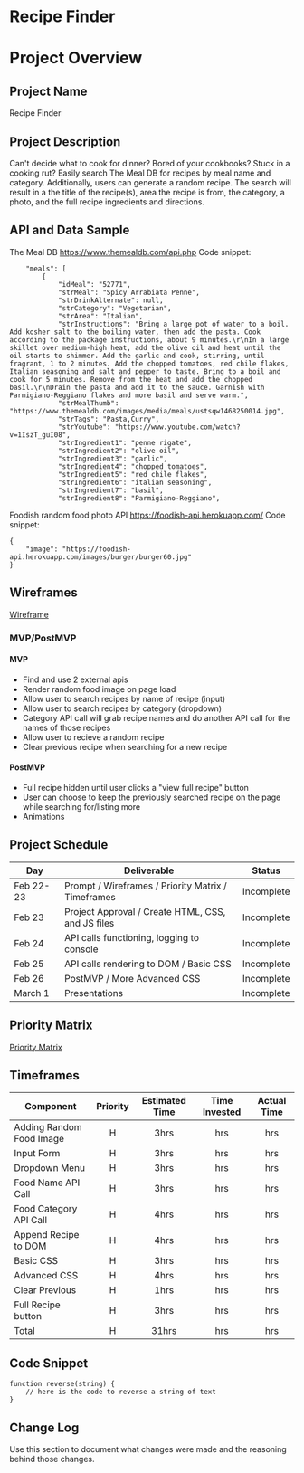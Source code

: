 # Recipe Finder

# Project Overview

## Project Name

Recipe Finder

## Project Description

Can't decide what to cook for dinner? Bored of your cookbooks? Stuck in a cooking rut? Easily search The Meal DB for recipes by meal name and category. Additionally, users can generate a random recipe. The search will result in a the title of the recipe(s), area the recipe is from, the category, a photo, and the full recipe ingredients and directions.

## API and Data Sample

The Meal DB
https://www.themealdb.com/api.php
Code snippet:

```{
    "meals": [
        {
            "idMeal": "52771",
            "strMeal": "Spicy Arrabiata Penne",
            "strDrinkAlternate": null,
            "strCategory": "Vegetarian",
            "strArea": "Italian",
            "strInstructions": "Bring a large pot of water to a boil. Add kosher salt to the boiling water, then add the pasta. Cook according to the package instructions, about 9 minutes.\r\nIn a large skillet over medium-high heat, add the olive oil and heat until the oil starts to shimmer. Add the garlic and cook, stirring, until fragrant, 1 to 2 minutes. Add the chopped tomatoes, red chile flakes, Italian seasoning and salt and pepper to taste. Bring to a boil and cook for 5 minutes. Remove from the heat and add the chopped basil.\r\nDrain the pasta and add it to the sauce. Garnish with Parmigiano-Reggiano flakes and more basil and serve warm.",
            "strMealThumb": "https://www.themealdb.com/images/media/meals/ustsqw1468250014.jpg",
            "strTags": "Pasta,Curry",
            "strYoutube": "https://www.youtube.com/watch?v=1IszT_guI08",
            "strIngredient1": "penne rigate",
            "strIngredient2": "olive oil",
            "strIngredient3": "garlic",
            "strIngredient4": "chopped tomatoes",
            "strIngredient5": "red chile flakes",
            "strIngredient6": "italian seasoning",
            "strIngredient7": "basil",
            "strIngredient8": "Parmigiano-Reggiano",
```

Foodish random food photo API
https://foodish-api.herokuapp.com/
Code snippet:
```
{
    "image": "https://foodish-api.herokuapp.com/images/burger/burger60.jpg"
}
```


## Wireframes

[Wireframe](https://wireframe.cc/1wNLfi)

### MVP/PostMVP

#### MVP 

- Find and use 2 external apis
- Render random food image on page load
- Allow user to search recipes by name of recipe (input)
- Allow user to search recipes by category (dropdown)
- Category API call will grab recipe names and do another API call for the names of those recipes
- Allow user to recieve a random recipe
- Clear previous recipe when searching for a new recipe

#### PostMVP  

- Full recipe hidden until user clicks a "view full recipe" button
- User can choose to keep the previously searched recipe on the page while searching for/listing more
- Animations

## Project Schedule

|  Day | Deliverable | Status
|---|---| ---|
|Feb 22-23| Prompt / Wireframes / Priority Matrix / Timeframes | Incomplete
|Feb 23| Project Approval / Create HTML, CSS, and JS files| Incomplete
|Feb 24| API calls functioning, logging to console | Incomplete
|Feb 25| API calls rendering to DOM / Basic CSS  | Incomplete
|Feb 26| PostMVP / More Advanced CSS| Incomplete
|March 1| Presentations | Incomplete

## Priority Matrix

[Priority Matrix](https://lucid.app/lucidchart/invitations/accept/f750c208-638c-47cc-acc3-f4e772128670)

## Timeframes

| Component | Priority | Estimated Time | Time Invested | Actual Time |
| --- | :---: |  :---: | :---: | :---: |
| Adding Random Food Image | H | 3hrs| hrs | hrs |
| Input Form | H | 3hrs| hrs | hrs |
| Dropdown Menu | H | 3hrs| hrs | hrs |
| Food Name API Call | H | 3hrs| hrs | hrs |
| Food Category API Call | H | 4hrs| hrs | hrs |
| Append Recipe to DOM | H | 4hrs| hrs | hrs |
| Basic CSS | H | 3hrs| hrs | hrs |
| Advanced CSS | H | 4hrs| hrs | hrs |
| Clear Previous | H | 1hrs| hrs | hrs |
| Full Recipe button | H | 3hrs| hrs | hrs |
| Total | H | 31hrs| hrs | hrs |

## Code Snippet


```
function reverse(string) {
	// here is the code to reverse a string of text
}
```

## Change Log
 Use this section to document what changes were made and the reasoning behind those changes.  
